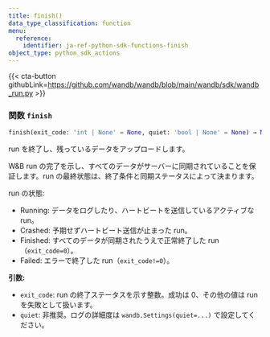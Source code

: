 ```yaml
---
title: finish()
data_type_classification: function
menu:
  reference:
    identifier: ja-ref-python-sdk-functions-finish
object_type: python_sdk_actions
---
```


{{< cta-button githubLink=https://github.com/wandb/wandb/blob/main/wandb/sdk/wandb_run.py >}}




### <kbd>関数</kbd> `finish`

```python
finish(exit_code: 'int | None' = None, quiet: 'bool | None' = None) → None
```

run を終了し、残っているデータをアップロードします。 

W&B run の完了を示し、すべてのデータがサーバーに同期されていることを保証します。run の最終状態は、終了条件と同期ステータスによって決まります。 

run の状態: 
- Running: データをログしたり、ハートビートを送信しているアクティブな run。 
- Crashed: 予期せずハートビート送信が止まった run。 
- Finished: すべてのデータが同期されたうえで正常終了した run（`exit_code=0`）。 
- Failed: エラーで終了した run（`exit_code!=0`）。 



**引数:**
 
 - `exit_code`:  run の終了ステータスを示す整数。成功は 0、その他の値は run を失敗として扱います。 
 - `quiet`:  非推奨。ログの詳細度は `wandb.Settings(quiet=...)` で設定してください。